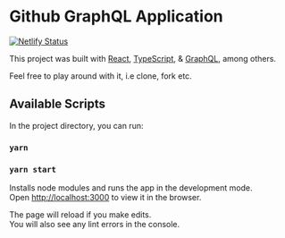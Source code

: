 # Github GraphQL Application
[![Netlify Status](https://api.netlify.com/api/v1/badges/47226388-5167-4782-975b-e4377811641b/deploy-status)](https://app.netlify.com/sites/octo-list/deploys)

This project was built with [React](https://github.com/facebook/create-react-app), [TypeScript](https://www.typescriptlang.org/), & [GraphQL](https://graphql.org/), among others.

Feel free to play around with it, i.e clone, fork etc.

## Available Scripts

In the project directory, you can run:

### `yarn`
### `yarn start`

Installs node modules and runs the app in the development mode.\
Open [http://localhost:3000](http://localhost:3000) to view it in the browser.

The page will reload if you make edits.\
You will also see any lint errors in the console.


